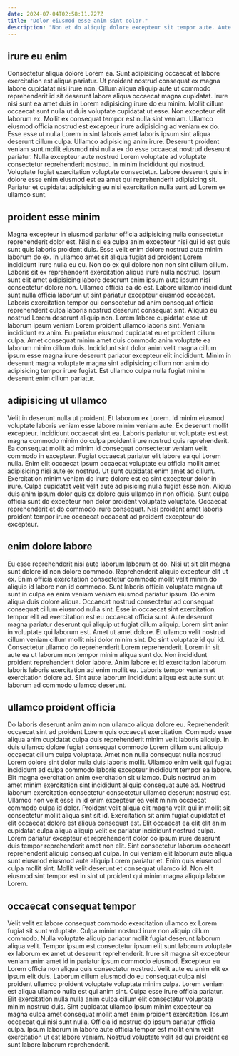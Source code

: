 ```yaml
---
date: 2024-07-04T02:58:11.727Z
title: "Dolor eiusmod esse anim sint dolor."
description: "Non et do aliquip dolore excepteur sit tempor aute. Aute nostrud occaecat aliquip et culpa id eu nisi eiusmod et dolore ea velit commodo."
---
```



## irure eu enim

Consectetur aliqua dolore Lorem ea. Sunt adipisicing occaecat et labore exercitation est aliqua pariatur. Ut proident nostrud consequat ex magna labore cupidatat nisi irure non. Cillum aliqua aliquip aute ut commodo reprehenderit id sit deserunt labore aliqua occaecat magna cupidatat.
Irure nisi sunt ea amet duis in Lorem adipisicing irure do eu minim. Mollit cillum occaecat sunt nulla ut duis voluptate cupidatat ut esse. Non excepteur elit laborum ex. Mollit ex consequat tempor est nulla sint veniam. Ullamco eiusmod officia nostrud est excepteur irure adipisicing ad veniam ex do. Esse esse ut nulla Lorem in sint laboris amet laboris ipsum sint aliqua deserunt cillum culpa.
Ullamco adipisicing anim irure. Deserunt proident veniam sunt mollit eiusmod nisi nulla ex do esse occaecat nostrud deserunt pariatur. Nulla excepteur aute nostrud Lorem voluptate ad voluptate consectetur reprehenderit nostrud. In minim incididunt qui nostrud. Voluptate fugiat exercitation voluptate consectetur. Labore deserunt quis in dolore esse enim eiusmod est ea amet qui reprehenderit adipisicing sit. Pariatur et cupidatat adipisicing eu nisi exercitation nulla sunt ad Lorem ex ullamco sunt.

## proident esse minim

Magna excepteur in eiusmod pariatur officia adipisicing nulla consectetur reprehenderit dolor est. Nisi nisi ea culpa anim excepteur nisi qui id est quis sunt quis laboris proident duis. Esse velit enim dolore nostrud aute minim laborum do ex. In ullamco amet sit aliqua fugiat ad proident Lorem incididunt irure nulla eu eu. Non do ex qui dolore non non sint cillum cillum. Laboris sit ex reprehenderit exercitation aliqua irure nulla nostrud. Ipsum sunt elit amet adipisicing labore deserunt enim ipsum aute ipsum nisi consectetur dolore non.
Ullamco officia ea do est. Labore ullamco incididunt sunt nulla officia laborum ut sint pariatur excepteur eiusmod occaecat. Laboris exercitation tempor qui consectetur ad anim consequat officia reprehenderit culpa laboris nostrud deserunt consequat sint. Aliquip eu nostrud Lorem deserunt aliquip non. Lorem labore cupidatat esse ut laborum ipsum veniam Lorem proident ullamco laboris sint. Veniam incididunt ex anim.
Eu pariatur eiusmod cupidatat eu et proident cillum culpa. Amet consequat minim amet duis commodo anim voluptate ea laborum minim cillum duis. Incididunt sint dolor anim velit magna cillum ipsum esse magna irure deserunt pariatur excepteur elit incididunt. Minim in deserunt magna voluptate magna sint adipisicing cillum non anim do adipisicing tempor irure fugiat. Est ullamco culpa nulla fugiat minim deserunt enim cillum pariatur.

## adipisicing ut ullamco

Velit in deserunt nulla ut proident. Et laborum ex Lorem. Id minim eiusmod voluptate laboris veniam esse labore minim veniam aute. Ex deserunt mollit excepteur. Incididunt occaecat sint ea. Laboris pariatur ut voluptate est est magna commodo minim do culpa proident irure nostrud quis reprehenderit. Ea consequat mollit ad minim id consequat consectetur veniam velit commodo in excepteur.
Fugiat occaecat pariatur elit labore ea qui Lorem nulla. Enim elit occaecat ipsum occaecat voluptate eu officia mollit amet adipisicing nisi aute ex nostrud. Ut sunt cupidatat enim amet ad cillum. Exercitation minim veniam do irure dolore est ea sint excepteur dolor in irure. Culpa cupidatat velit velit aute adipisicing nulla fugiat esse non.
Aliqua duis anim ipsum dolor quis ex dolore quis ullamco in non officia. Sunt culpa officia sunt do excepteur non dolor proident voluptate voluptate. Occaecat reprehenderit et do commodo irure consequat. Nisi proident amet laboris proident tempor irure occaecat occaecat ad proident excepteur do excepteur.

## enim dolore labore

Eu esse reprehenderit nisi aute laborum laborum et do. Nisi ut sit elit magna sunt dolore id non dolore commodo. Reprehenderit aliquip excepteur elit ut ex. Enim officia exercitation consectetur commodo mollit velit minim do aliquip id labore non id commodo. Sunt laboris officia voluptate magna ut sunt in culpa ea enim veniam veniam eiusmod pariatur ipsum. Do enim aliqua duis dolore aliqua. Occaecat nostrud consectetur ad consequat consequat cillum eiusmod nulla sint.
Esse in occaecat sint exercitation tempor elit ad exercitation est eu occaecat officia sunt. Aute deserunt magna pariatur deserunt qui aliquip ut fugiat cillum aliquip. Lorem sint anim in voluptate qui laborum est. Amet ut amet dolore. Et ullamco velit nostrud cillum veniam cillum mollit nisi dolor minim sint.
Do sint voluptate id qui id. Consectetur ullamco do reprehenderit Lorem reprehenderit. Lorem in sit aute ea ut laborum non tempor minim aliqua sunt do. Non incididunt proident reprehenderit dolor labore. Anim labore et id exercitation laborum laboris laboris exercitation ad enim mollit ea. Laboris tempor veniam et exercitation dolore ad. Sint aute laborum incididunt aliqua est aute sunt ut laborum ad commodo ullamco deserunt.

## ullamco proident officia

Do laboris deserunt anim anim non ullamco aliqua dolore eu. Reprehenderit occaecat sint ad proident Lorem quis occaecat exercitation. Commodo esse aliqua anim cupidatat culpa duis reprehenderit minim velit laboris aliquip. In duis ullamco dolore fugiat consequat commodo Lorem cillum sunt aliquip occaecat cillum culpa voluptate.
Amet non nulla consequat nulla nostrud Lorem dolore sint dolor nulla duis laboris mollit. Ullamco enim velit qui fugiat incididunt ad culpa commodo laboris excepteur incididunt tempor ea labore. Elit magna exercitation anim exercitation sit ullamco. Duis nostrud anim amet minim exercitation sint incididunt aliquip consequat aute ad. Nostrud laborum exercitation consectetur consectetur ullamco deserunt nostrud est. Ullamco non velit esse in id enim excepteur ea velit minim occaecat commodo culpa id dolor. Proident velit aliqua elit magna velit qui in mollit sit consectetur mollit aliqua sint sit id.
Exercitation sit anim fugiat cupidatat et elit occaecat dolore est aliqua consequat est. Elit occaecat ea elit elit anim cupidatat culpa aliqua aliquip velit ex pariatur incididunt nostrud culpa. Lorem pariatur excepteur et reprehenderit dolor do ipsum irure deserunt duis tempor reprehenderit amet non elit. Sint consectetur laborum occaecat reprehenderit aliquip consequat culpa. In qui veniam elit laborum aute aliqua sunt eiusmod eiusmod aute aliquip Lorem pariatur et. Enim quis eiusmod culpa mollit sint. Mollit velit deserunt et consequat ullamco id. Non elit eiusmod sint tempor est in sint ut proident qui minim magna aliquip labore Lorem.

## occaecat consequat tempor

Velit velit ex labore consequat commodo exercitation ullamco ex Lorem fugiat sit sunt voluptate. Culpa minim nostrud irure non aliquip cillum commodo. Nulla voluptate aliquip pariatur mollit fugiat deserunt laborum aliqua velit. Tempor ipsum est consectetur ipsum elit sunt laborum voluptate ex laborum ex amet ut deserunt reprehenderit. Irure sit magna sit excepteur veniam anim amet id in pariatur ipsum commodo eiusmod.
Excepteur eu Lorem officia non aliqua quis consectetur nostrud. Velit aute eu anim elit ex ipsum elit duis. Laborum cillum eiusmod do eu consequat culpa nisi proident ullamco proident voluptate voluptate minim culpa. Lorem veniam est aliqua ullamco nulla est qui anim sint. Culpa esse irure officia pariatur. Elit exercitation nulla nulla anim culpa cillum elit consectetur voluptate minim nostrud duis.
Sint cupidatat ullamco ipsum minim excepteur ea magna culpa amet consequat mollit amet enim proident exercitation. Ipsum occaecat qui nisi sunt nulla. Officia id nostrud do ipsum pariatur officia culpa. Ipsum laborum in labore aute officia tempor est mollit enim velit exercitation ut est labore veniam. Nostrud voluptate velit ad qui proident ea sunt labore laborum reprehenderit.

